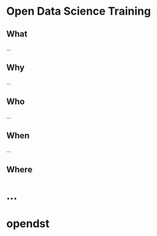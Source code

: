 Open Data Science Training
=========================

What
----

...

Why
---

...

Who
---

...


When
----

...

Where
-----

...
=======
opendst
=======
